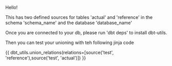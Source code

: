 Hello!

This has two defined sources for tables 'actual' and 'reference' in the schema 'schema_name' and the database 'database_name'

Once you are connected to your db, please run 'dbt deps' to install dbt-utils.

Then you can test your unioning with teh following jinja code

{{ dbt_utils.union_relations(relations=[source('test', 'reference'),source('test', 'actual')]) }}
